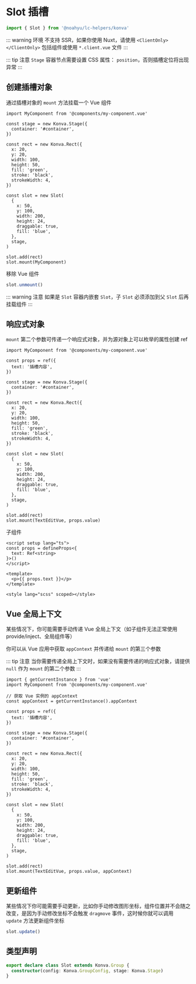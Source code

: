# Slot 插槽

```ts
import { Slot } from '@noahyu/lc-helpers/konva'
```

::: warning 环境
不支持 SSR，如果你使用 Nuxt，请使用 `<ClientOnly></ClientOnly>` 包括组件或使用 `*.client.vue` 文件
:::

::: tip 注意
`Stage` 容器节点需要设置 CSS 属性： `position`，否则插槽定位将出现异常
:::

## 创建插槽对象

通过插槽对象的 `mount` 方法挂载一个 Vue 组件

```ts{30}
import MyComponent from '@components/my-component.vue'

const stage = new Konva.Stage({
  container: '#container',
})

const rect = new Konva.Rect({
  x: 20,
  y: 20,
  width: 100,
  height: 50,
  fill: 'green',
  stroke: 'black',
  strokeWidth: 4,
})

const slot = new Slot(
  {
    x: 50,
    y: 100,
    width: 200,
    height: 24,
    draggable: true,
    fill: 'blue',
  },
  stage,
)

slot.add(rect)
slot.mount(MyComponent)
```

移除 Vue 组件

```ts
slot.unmount()
```

::: warning 注意
如果是 `Slot` 容器内嵌套 `Slot`，子 `Slot` 必须添加到父 `Slot` 后再挂载组件
:::

## 响应式对象

`mount` 第二个参数可传递一个响应式对象，并为源对象上可以枚举的属性创建 ref

```ts{3-5,34}
import MyComponent from '@components/my-component.vue'

const props = ref({
  text: '插槽内容',
})

const stage = new Konva.Stage({
  container: '#container',
})

const rect = new Konva.Rect({
  x: 20,
  y: 20,
  width: 100,
  height: 50,
  fill: 'green',
  stroke: 'black',
  strokeWidth: 4,
})

const slot = new Slot(
  {
    x: 50,
    y: 100,
    width: 200,
    height: 24,
    draggable: true,
    fill: 'blue',
  },
  stage,
)

slot.add(rect)
slot.mount(TextEditVue, props.value)
```

子组件

```vue{2-4}
<script setup lang="ts">
const props = defineProps<{
  text: Ref<string>
}>()
</script>

<template>
  <p>{{ props.text }}</p>
</template>

<style lang="scss" scoped></style>
```

## Vue 全局上下文

某些情况下，你可能需要手动传递 Vue 全局上下文（如子组件无法正常使用provide/inject、全局组件等）

你可以从 Vue 应用中获取 `appContext` 并传递给 `mount` 的第三个参数

::: tip 注意
当你需要传递全局上下文时，如果没有需要传递的响应式对象，请提供 `null` 作为 `mount` 的第二个参数
:::

```ts{1,5,38}
import { getCurrentInstance } from 'vue'
import MyComponent from '@components/my-component.vue'

// 获取 Vue 实例的 appContext
const appContext = getCurrentInstance().appContext

const props = ref({
  text: '插槽内容',
})

const stage = new Konva.Stage({
  container: '#container',
})

const rect = new Konva.Rect({
  x: 20,
  y: 20,
  width: 100,
  height: 50,
  fill: 'green',
  stroke: 'black',
  strokeWidth: 4,
})

const slot = new Slot(
  {
    x: 50,
    y: 100,
    width: 200,
    height: 24,
    draggable: true,
    fill: 'blue',
  },
  stage,
)

slot.add(rect)
slot.mount(TextEditVue, props.value, appContext)
```

## 更新组件

某些情况下你可能需要手动更新，比如你手动修改图形坐标，组件位置并不会随之改变，是因为手动修改坐标不会触发 `dragmove` 事件，这时候你就可以调用 `update` 方法更新组件坐标

```ts
slot.update()
```

## 类型声明

```ts
export declare class Slot extends Konva.Group {
  constructor(config: Konva.GroupConfig, stage: Konva.Stage)
}
```
